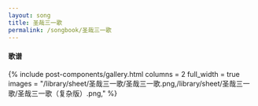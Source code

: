 ```yaml
---
layout: song
title: 圣哉三一歌
permalink: /songbook/圣哉三一歌
---
```


#### 歌谱

{% include post-components/gallery.html
    columns = 2
    full_width = true
    images = "/library/sheet/圣哉三一歌/圣哉三一歌.png,/library/sheet/圣哉三一歌/圣哉三一歌（复杂版）.png,"
%}

